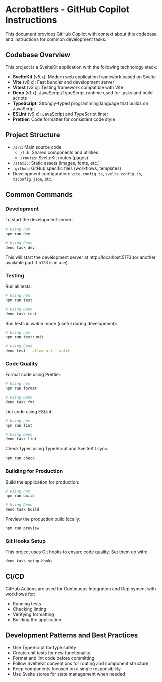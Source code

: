# Acrobattlers - GitHub Copilot Instructions

This document provides GitHub Copilot with context about this codebase and instructions for common development tasks.

## Codebase Overview

This project is a SvelteKit application with the following technology stack:

- **SvelteKit** (v5.x): Modern web application framework based on Svelte
- **Vite** (v6.x): Fast bundler and development server 
- **Vitest** (v3.x): Testing framework compatible with Vite
- **Deno** (v1.x): JavaScript/TypeScript runtime used for tasks and build scripts
- **TypeScript**: Strongly-typed programming language that builds on JavaScript
- **ESLint** (v9.x): JavaScript and TypeScript linter
- **Prettier**: Code formatter for consistent code style

## Project Structure

- `/src`: Main source code 
  - `/lib`: Shared components and utilities
  - `/routes`: SvelteKit routes (pages)
- `/static`: Static assets (images, fonts, etc.)
- `.github`: GitHub specific files (workflows, templates)
- Development configuration: `vite.config.ts`, `svelte.config.js`, `tsconfig.json`, etc.

## Common Commands

### Development

To start the development server:

```bash
# Using npm
npm run dev

# Using Deno
deno task dev
```

This will start the development server at http://localhost:5173 (or another available port if 5173 is in use).

### Testing

Run all tests:

```bash
# Using npm
npm run test

# Using Deno
deno task test
```

Run tests in watch mode (useful during development):

```bash
# Using npm
npm run test:unit

# Using Deno
deno test --allow-all --watch
```

### Code Quality

Format code using Prettier:

```bash
# Using npm
npm run format

# Using Deno
deno task fmt
```

Lint code using ESLint:

```bash
# Using npm
npm run lint

# Using Deno
deno task lint
```

Check types using TypeScript and SvelteKit sync:

```bash
npm run check
```

### Building for Production

Build the application for production:

```bash
# Using npm
npm run build

# Using Deno
deno task build
```

Preview the production build locally:

```bash
npm run preview
```

### Git Hooks Setup

This project uses Git hooks to ensure code quality. Set them up with:

```bash
deno task setup-hooks
```

## CI/CD

GitHub Actions are used for Continuous Integration and Deployment with workflows for:
- Running tests
- Checking linting
- Verifying formatting
- Building the application

## Development Patterns and Best Practices

- Use TypeScript for type safety
- Create unit tests for new functionality
- Format and lint code before committing
- Follow SvelteKit conventions for routing and component structure
- Keep components focused on a single responsibility
- Use Svelte stores for state management when needed
